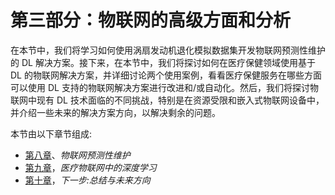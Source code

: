 

# 第三部分：物联网的高级方面和分析

在本节中，我们将学习如何使用涡扇发动机退化模拟数据集开发物联网预测性维护的 DL 解决方案。接下来，在本节中，我们将探讨如何在医疗保健领域使用基于 DL 的物联网解决方案，并详细讨论两个使用案例，看看医疗保健服务在哪些方面可以使用 DL 支持的物联网解决方案进行改进和/或自动化。然后，我们将探讨物联网中现有 DL 技术面临的不同挑战，特别是在资源受限和嵌入式物联网设备中，并介绍一些未来的解决方案方向，以解决剩余的问题。

本节由以下章节组成:

*   [第八章](2dddaa25-49b6-4876-b8de-5dce65e5d1cb.xhtml)、*物联网预测性维护*
*   [第九章](cbbdd7dd-d120-4172-9c4b-9d5cbbb96dce.xhtml)，*医疗物联网中的深度学习*
*   [第十章](9173a33c-fa72-4ad5-8593-375c5cb4e2f4.xhtml)，*下一步:总结与未来方向*
